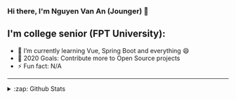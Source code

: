 ### Hi there, I'm Nguyen Van An (Jounger) 👋

<!--
**jounger/jounger** is a ✨ _special_ ✨ repository because its `README.md` (this file) appears on your GitHub profile.
-->

## I'm college senior (FPT University):

- 🌱 I’m currently learning Vue, Spring Boot and everything 😄
- 🥅 2020 Goals: Contribute more to Open Source projects
- ⚡ Fun fact: N/A

---

<details>
  <summary>:zap: Github Stats</summary>

  <img align="left" alt="codeSTACKr's Github Stats" src="https://github-readme-stats.codestackr.vercel.app/api?username=jounger&show_icons=true&hide_border=true" />

</details>

